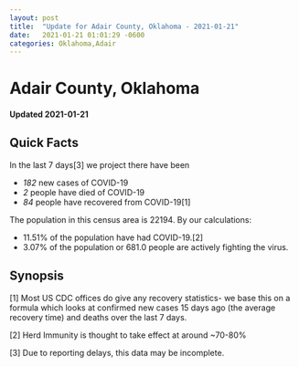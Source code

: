 ```yaml
---
layout: post
title:  "Update for Adair County, Oklahoma - 2021-01-21"
date:   2021-01-21 01:01:29 -0600
categories: Oklahoma,Adair
---
```


# Adair County, Oklahoma
#### Updated 2021-01-21

## Quick Facts

In the last 7 days[3] we project there have been
- *182* new cases of COVID-19
- *2* people have died of COVID-19
- *84* people have recovered from COVID-19[1]

The population in this census area is 22194. By our calculations:
- 11.51% of the population have had COVID-19.[2]
- 3.07% of the population or 681.0 people are actively fighting the virus.

## Synopsis




[1] Most US CDC offices do give any recovery statistics- we base this on a formula which looks at confirmed new cases
15 days ago (the average recovery time) and deaths over the last 7 days.

[2] Herd Immunity is thought to take effect at around ~70-80%

[3] Due to reporting delays, this data may be incomplete.
 
    